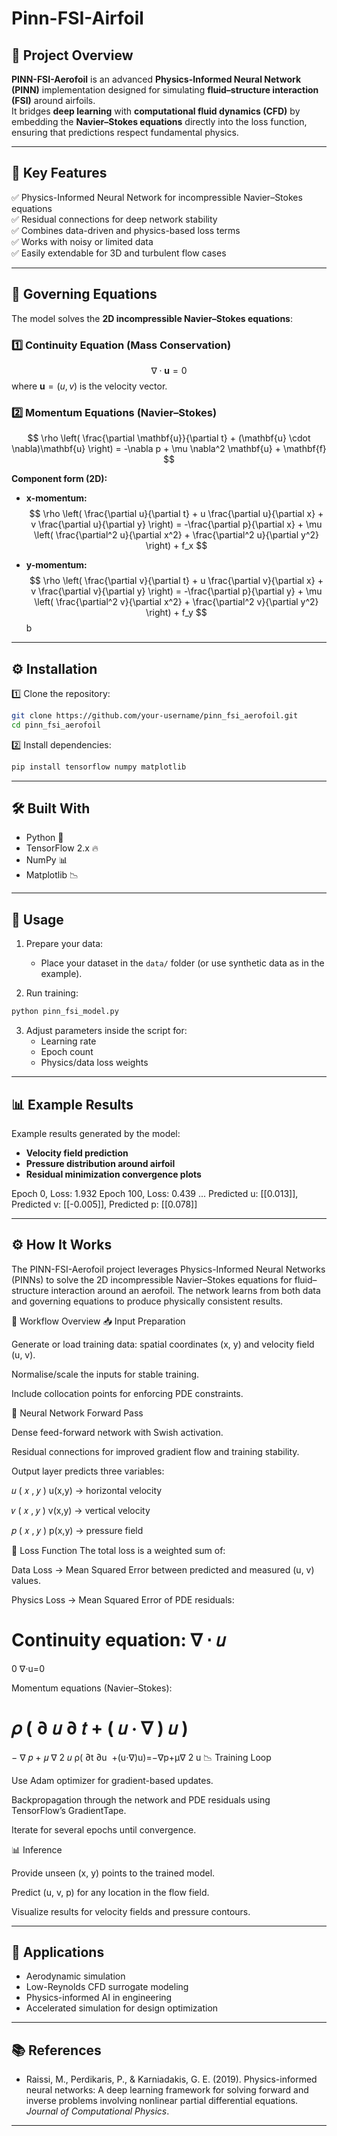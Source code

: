 ﻿# Pinn-FSI-Airfoil


## 📌 Project Overview

**PINN-FSI-Aerofoil** is an advanced **Physics-Informed Neural Network (PINN)** implementation designed for simulating **fluid–structure interaction (FSI)** around airfoils.  
It bridges **deep learning** with **computational fluid dynamics (CFD)** by embedding the **Navier–Stokes equations** directly into the loss function, ensuring that predictions respect fundamental physics.

---

## 🧠 Key Features
✅ Physics-Informed Neural Network for incompressible Navier–Stokes equations  
✅ Residual connections for deep network stability  
✅ Combines data-driven and physics-based loss terms  
✅ Works with noisy or limited data  
✅ Easily extendable for 3D and turbulent flow cases  

---

## 📜 Governing Equations

The model solves the **2D incompressible Navier–Stokes equations**:

### 1️⃣ Continuity Equation (Mass Conservation)
$$
\nabla \cdot \mathbf{u} = 0
$$
where $\mathbf{u} = (u, v)$ is the velocity vector.

### 2️⃣ Momentum Equations (Navier–Stokes)
$$
\rho \left( \frac{\partial \mathbf{u}}{\partial t} + (\mathbf{u} \cdot \nabla)\mathbf{u} \right) 
= -\nabla p + \mu \nabla^2 \mathbf{u} + \mathbf{f}
$$

**Component form (2D):**

- **x-momentum:**
$$
\rho \left( \frac{\partial u}{\partial t} + u \frac{\partial u}{\partial x} + v \frac{\partial u}{\partial y} \right)
= -\frac{\partial p}{\partial x} + \mu \left( \frac{\partial^2 u}{\partial x^2} + \frac{\partial^2 u}{\partial y^2} \right) + f_x
$$

- **y-momentum:**
$$
\rho \left( \frac{\partial v}{\partial t} + u \frac{\partial v}{\partial x} + v \frac{\partial v}{\partial y} \right)
= -\frac{\partial p}{\partial y} + \mu \left( \frac{\partial^2 v}{\partial x^2} + \frac{\partial^2 v}{\partial y^2} \right) + f_y
$$
b  
---

## ⚙️ Installation

1️⃣ Clone the repository:
```bash
git clone https://github.com/your-username/pinn_fsi_aerofoil.git
cd pinn_fsi_aerofoil
```

2️⃣ Install dependencies:
```bash
pip install tensorflow numpy matplotlib
```


---

## 🛠️ Built With

- Python 🐍
- TensorFlow 2.x 🔥
- NumPy 📊
- Matplotlib 📉

---
## 🚀 Usage
1. Prepare your data:
   - Place your dataset in the `data/` folder (or use synthetic data as in the example).
   
2. Run training:
```bash
python pinn_fsi_model.py
```

3. Adjust parameters inside the script for:
   - Learning rate
   - Epoch count
   - Physics/data loss weights

---


## 📊 Example Results

Example results generated by the model:

- **Velocity field prediction**
- **Pressure distribution around airfoil**
- **Residual minimization convergence plots**

Epoch 0, Loss: 1.932
Epoch 100, Loss: 0.439
...
Predicted u: [[0.013]], Predicted v: [[-0.005]], Predicted p: [[0.078]]

---

## ⚙️ How It Works

The PINN-FSI-Aerofoil project leverages Physics-Informed Neural Networks (PINNs) to solve the 2D incompressible Navier–Stokes equations for fluid–structure interaction around an aerofoil. The network learns from both data and governing equations to produce physically consistent results.

🔄 Workflow Overview
📥 Input Preparation

Generate or load training data: spatial coordinates (x, y) and velocity field (u, v).

Normalise/scale the inputs for stable training.

Include collocation points for enforcing PDE constraints.

🧠 Neural Network Forward Pass

Dense feed-forward network with Swish activation.

Residual connections for improved gradient flow and training stability.

Output layer predicts three variables:

𝑢
(
𝑥
,
𝑦
)
u(x,y) → horizontal velocity

𝑣
(
𝑥
,
𝑦
)
v(x,y) → vertical velocity

𝑝
(
𝑥
,
𝑦
)
p(x,y) → pressure field

📏 Loss Function
The total loss is a weighted sum of:

Data Loss → Mean Squared Error between predicted and measured (u, v) values.

Physics Loss → Mean Squared Error of PDE residuals:

Continuity equation: 
∇
⋅
𝑢
=
0
∇⋅u=0

Momentum equations (Navier–Stokes):

𝜌
(
∂
𝑢
∂
𝑡
+
(
𝑢
⋅
∇
)
𝑢
)
=
−
∇
𝑝
+
𝜇
∇
2
𝑢
ρ( 
∂t
∂u
​
 +(u⋅∇)u)=−∇p+μ∇ 
2
 u
📉 Training Loop

Use Adam optimizer for gradient-based updates.

Backpropagation through the network and PDE residuals using TensorFlow’s GradientTape.

Iterate for several epochs until convergence.

📊 Inference

Provide unseen (x, y) points to the trained model.

Predict (u, v, p) for any location in the flow field.

Visualize results for velocity fields and pressure contours.

---

## 🧠 Applications
- Aerodynamic simulation
- Low-Reynolds CFD surrogate modeling
- Physics-informed AI in engineering
- Accelerated simulation for design optimization

---

## 📚 References

- Raissi, M., Perdikaris, P., & Karniadakis, G. E. (2019). Physics-informed neural networks: A deep learning framework for solving forward and inverse problems involving nonlinear partial differential equations. *Journal of Computational Physics*.

---


